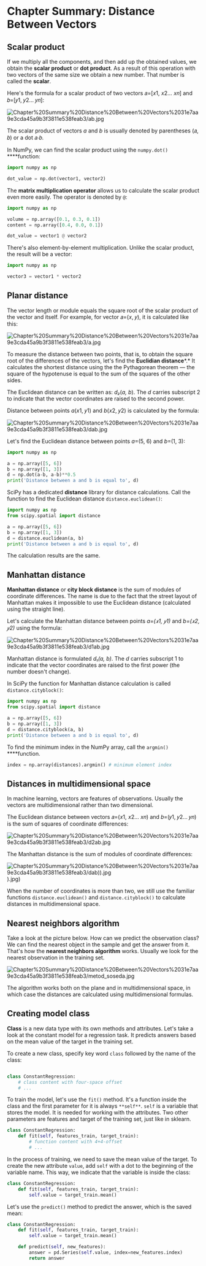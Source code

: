 # Chapter Summary: Distance Between Vectors

## Scalar product

If we multiply all the components, and then add up the obtained values, we obtain the **scalar product** or **dot product**. As a result of this operation with two vectors of the same size we obtain a new number. That number is called the **scalar**.

Here's the formula for a scalar product of two vectors 𝑎=[𝑥1, 𝑥2… 𝑥𝑛] and 𝑏=[𝑦1, 𝑦2… 𝑦𝑛]:

![Chapter%20Summary%20Distance%20Between%20Vectors%2031e7aa9e3cda45a9b3f3811e538feab3/ab.jpg](Chapter%20Summary%20Distance%20Between%20Vectors%2031e7aa9e3cda45a9b3f3811e538feab3/ab.jpg)

The scalar product of vectors *a* and *b* is usually denoted by parentheses (𝑎, 𝑏) or a dot 𝑎⋅𝑏.

In NumPy, we can find the scalar product using the `numpy.dot()` ****function:

```python
import numpy as np

dot_value = np.dot(vector1, vector2)
```

The **matrix multiplication operator** allows us to calculate the scalar product even more easily. The operator is denoted by `@`:

```python
import numpy as np

volume = np.array([0.1, 0.3, 0.1])
content = np.array([0.4, 0.0, 0.1])

dot_value = vector1 @ vector2
```

There's also element-by-element multiplication. Unlike the scalar product, the result will be a vector:

```python
import numpy as np

vector3 = vector1 * vector2
```

## Planar distance

The vector length or module equals the square root of the scalar product of the vector and itself. For example, for vector 𝑎=(𝑥, 𝑦), it is calculated like this:

![Chapter%20Summary%20Distance%20Between%20Vectors%2031e7aa9e3cda45a9b3f3811e538feab3/a.jpg](Chapter%20Summary%20Distance%20Between%20Vectors%2031e7aa9e3cda45a9b3f3811e538feab3/a.jpg)

To measure the distance between two points, that is, to obtain the square root of the differences of the vectors, let's find the **Euclidian distance***.* It calculates the shortest distance using the the Pythagorean theorem — the square of the hypotenuse is equal to the sum of the squares of the other sides.

The Euclidean distance can be written as: *d₂*(*a, b*). The *d* carries subscript 2 to indicate that the vector coordinates are raised to the second power.

Distance between points *a*(𝑥1, 𝑦1) and *b*(𝑥2, 𝑦2) is calculated by the formula:

![Chapter%20Summary%20Distance%20Between%20Vectors%2031e7aa9e3cda45a9b3f3811e538feab3/dab.jpg](Chapter%20Summary%20Distance%20Between%20Vectors%2031e7aa9e3cda45a9b3f3811e538feab3/dab.jpg)

Let's find the Euclidean distance between points *a*=(5, 6) and *b*=(1, 3):

```python
import numpy as np

a = np.array([5, 6])
b = np.array([1, 3])
d = np.dot(a-b, a-b)**0.5
print('Distance between a and b is equal to', d)
```

SciPy has a dedicated **distance** library for distance calculations. Call the function to find the Euclidean distance `distance.euclidean()`:

```python
import numpy as np
from scipy.spatial import distance

a = np.array([5, 6])
b = np.array([1, 3])
d = distance.euclidean(a, b)
print('Distance between a and b is equal to', d)
```

The calculation results are the same.

## Manhattan distance

**Manhattan distance** or **city block distance** is the sum of modules of coordinate differences. The name is due to the fact that the street layout of Manhattan makes it impossible to use the Euclidean distance (calculated using the straight line).

Let's calculate the Manhattan distance between points *a=(𝑥1, 𝑦1)* and *b=(𝑥2, 𝑦2)* using the formula:

![Chapter%20Summary%20Distance%20Between%20Vectors%2031e7aa9e3cda45a9b3f3811e538feab3/d1ab.jpg](Chapter%20Summary%20Distance%20Between%20Vectors%2031e7aa9e3cda45a9b3f3811e538feab3/d1ab.jpg)

Manhattan distance is formulated *d₁(a, b)*. The *d* carries subscript 1 to indicate that the vector coordinates are raised to the first power (the number doesn't change).

In SciPy the function for Manhattan distance calculation is called `distance.cityblock()`:

```python
import numpy as np
from scipy.spatial import distance

a = np.array([5, 6])
b = np.array([1, 3])
d = distance.cityblock(a, b)
print('Distance between a and b is equal to', d)
```

To find the minimum index in the NumPy array, call the `argmin()` ****function.

```python
index = np.array(distances).argmin() # minimum element index
```

## Distances in multidimensional space

In machine learning, vectors are features of observations. Usually the vectors are multidimensional rather than two dimensional.

The Euclidean distance between vectors 𝑎=(𝑥1, 𝑥2… 𝑥𝑛) and 𝑏=(𝑦1, 𝑦2… 𝑦𝑛) is the sum of squares of coordinate differences:

![Chapter%20Summary%20Distance%20Between%20Vectors%2031e7aa9e3cda45a9b3f3811e538feab3/d2ab.jpg](Chapter%20Summary%20Distance%20Between%20Vectors%2031e7aa9e3cda45a9b3f3811e538feab3/d2ab.jpg)

The Manhattan distance is the sum of modules of coordinate differences:

![Chapter%20Summary%20Distance%20Between%20Vectors%2031e7aa9e3cda45a9b3f3811e538feab3/dab)).jpg](Chapter%20Summary%20Distance%20Between%20Vectors%2031e7aa9e3cda45a9b3f3811e538feab3/dab)).jpg)

When the number of coordinates is more than two, we still use the familiar functions `distance.euclidean()` and `distance.cityblock()` to calculate distances in multidimensional space.

## Nearest neighbors algorithm

Take a look at the picture below. How can we predict the observation class? We can find the nearest object in the sample and get the answer from it. That's how the **nearest neighbors algorithm** works. Usually we look for the nearest observation in the training set.

![Chapter%20Summary%20Distance%20Between%20Vectors%2031e7aa9e3cda45a9b3f3811e538feab3/metod_soseda.jpg](Chapter%20Summary%20Distance%20Between%20Vectors%2031e7aa9e3cda45a9b3f3811e538feab3/metod_soseda.jpg)

The algorithm works both on the plane and in multidimensional space, in which case the distances are calculated using multidimensional formulas.

## Creating model class

**Class** is a new data type with its own methods and attributes. Let's take a look at the constant model for a regression task. It predicts answers based on the mean value of the target in the training set.

To create a new class, specify key word `class` followed by the name of the class:

```python

class ConstantRegression:
    # class content with four-space offset
    # ...
```

To train the model, let's use the `fit()` method. It's a function inside the class and the first parameter for it is always `**self**`. `self` is a variable that stores the model. It is needed for working with the attributes. Two other parameters are features and target of the training set, just like in sklearn.

```python
class ConstantRegression:
    def fit(self, features_train, target_train):
        # function content with 4+4-offset
        # ...
```

In the process of training, we need to save the mean value of the target. To create the new attribute `value`, add `self` with a dot to the beginning of the variable name. This way, we indicate that the variable is inside the class:

```python
class ConstantRegression:
    def fit(self, features_train, target_train):
        self.value = target_train.mean()
```

Let's use the `predict()` method to predict the answer, which is the saved mean:

```python
class ConstantRegression:
    def fit(self, features_train, target_train):
        self.value = target_train.mean()

    def predict(self, new_features):
        answer = pd.Series(self.value, index=new_features.index)
        return answer
```